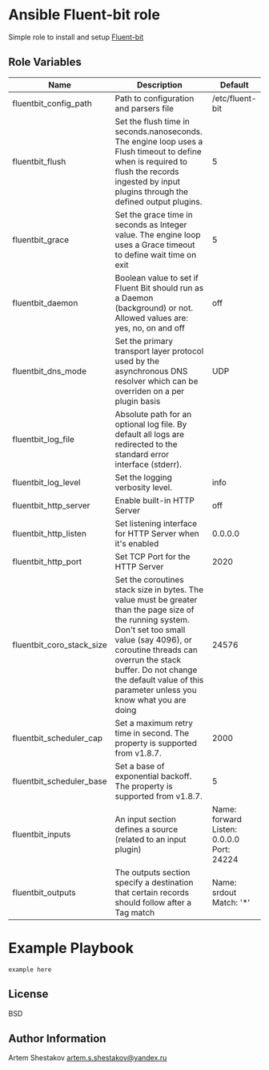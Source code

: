 # Ansible Fluent-bit role
Simple role to install and setup [Fluent-bit](https://fluentbit.io/)

## Role Variables

Name | Description | Default
--- | --- | --- 
fluentbit_config_path | Path to configuration and parsers file | /etc/fluent-bit
fluentbit_flush | Set the flush time in seconds.nanoseconds. The engine loop uses a Flush timeout to define when is required to flush the records ingested by input plugins through the defined output plugins. | 5
fluentbit_grace | Set the grace time in seconds as Integer value. The engine loop uses a Grace timeout to define wait time on exit | 5
fluentbit_daemon | Boolean value to set if Fluent Bit should run as a Daemon (background) or not. Allowed values are: yes, no, on and off | off
fluentbit_dns_mode | Set the primary transport layer protocol used by the asynchronous DNS resolver which can be overriden on a per plugin basis | UDP
fluentbit_log_file | Absolute path for an optional log file. By default all logs are redirected to the standard error interface (stderr). | 
fluentbit_log_level | Set the logging verbosity level. | info
fluentbit_http_server | Enable built-in HTTP Server | off
fluentbit_http_listen | Set listening interface for HTTP Server when it's enabled | 0.0.0.0
fluentbit_http_port | Set TCP Port for the HTTP Server | 2020
fluentbit_coro_stack_size | Set the coroutines stack size in bytes. The value must be greater than the page size of the running system. Don't set too small value (say 4096), or coroutine threads can overrun the stack buffer. Do not change the default value of this parameter unless you know what you are doing | 24576
fluentbit_scheduler_cap | Set a maximum retry time in second. The property is supported from v1.8.7. | 2000
fluentbit_scheduler_base | Set a base of exponential backoff. The property is supported from v1.8.7. | 5
fluentbit_inputs | An input section defines a source (related to an input plugin) | Name: forward<br>Listen: 0.0.0.0<br>Port: 24224
fluentbit_outputs | The outputs section specify a destination that certain records should follow after a Tag match | Name: srdout<br>Match: '*'

# Example Playbook
```
example here
```

## License
BSD

## Author Information
Artem Shestakov artem.s.shestakov@yandex.ru

